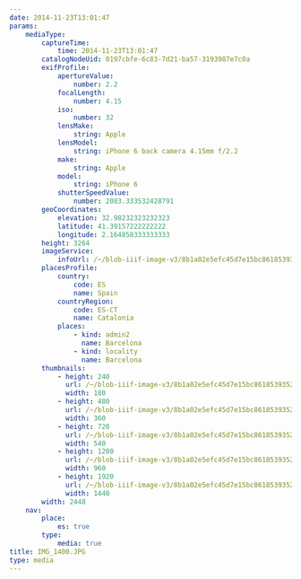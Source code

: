 ```yaml
---
date: 2014-11-23T13:01:47
params:
    mediaType:
        captureTime:
            time: 2014-11-23T13:01:47
        catalogNodeUid: 0197cbfe-6c83-7d21-ba57-3193987e7c0a
        exifProfile:
            apertureValue:
                number: 2.2
            focalLength:
                number: 4.15
            iso:
                number: 32
            lensMake:
                string: Apple
            lensModel:
                string: iPhone 6 back camera 4.15mm f/2.2
            make:
                string: Apple
            model:
                string: iPhone 6
            shutterSpeedValue:
                number: 2083.333532428791
        geoCoordinates:
            elevation: 32.98232323232323
            latitude: 41.39157222222222
            longitude: 2.164858333333333
        height: 3264
        imageService:
            infoUrl: /~/blob-iiif-image-v3/8b1a02e5efc45d7e15bc861853935254885baf1e5779c4030909faa1234cfbfb/info.json
        placesProfile:
            country:
                code: ES
                name: Spain
            countryRegion:
                code: ES-CT
                name: Catalonia
            places:
                - kind: admin2
                  name: Barcelona
                - kind: locality
                  name: Barcelona
        thumbnails:
            - height: 240
              url: /~/blob-iiif-image-v3/8b1a02e5efc45d7e15bc861853935254885baf1e5779c4030909faa1234cfbfb/full/180%2C240/0/default.jpg
              width: 180
            - height: 480
              url: /~/blob-iiif-image-v3/8b1a02e5efc45d7e15bc861853935254885baf1e5779c4030909faa1234cfbfb/full/360%2C480/0/default.jpg
              width: 360
            - height: 720
              url: /~/blob-iiif-image-v3/8b1a02e5efc45d7e15bc861853935254885baf1e5779c4030909faa1234cfbfb/full/540%2C720/0/default.jpg
              width: 540
            - height: 1280
              url: /~/blob-iiif-image-v3/8b1a02e5efc45d7e15bc861853935254885baf1e5779c4030909faa1234cfbfb/full/960%2C1280/0/default.jpg
              width: 960
            - height: 1920
              url: /~/blob-iiif-image-v3/8b1a02e5efc45d7e15bc861853935254885baf1e5779c4030909faa1234cfbfb/full/1440%2C1920/0/default.jpg
              width: 1440
        width: 2448
    nav:
        place:
            es: true
        type:
            media: true
title: IMG_1400.JPG
type: media
---
```

